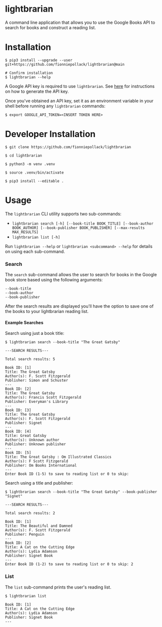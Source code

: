 # lightbrarian
A command line application that allows you to use the Google Books API to search for books and construct a reading list.

# Installation
```
$ pip3 install --upgrade --user git+https://github.com/fionniepollack/lightbrarian@main

# Confirm installation
$ lightbrarian --help
```

A Google API key is required to use `lightbrarian`. See [here](https://cloud.google.com/docs/authentication/api-keys) for instructions on how to generate the API key.

Once you've obtained an API key, set it as an environment variable in your shell before running any `lightbrarian` commands:
```
$ export GOOGLE_API_TOKEN=<INSERT TOKEN HERE>
```

# Developer Installation
```
$ git clone https://github.com/fionniepollack/lightbrarian

$ cd lightbrarian

$ python3 -m venv .venv

$ source .venv/bin/activate

$ pip3 install --editable .
```

# Usage
The `lightbrarian` CLI utility supports two sub-commands:
- `lightbrarian search [-h] [--book-title BOOK_TITLE] [--book-author BOOK_AUTHOR] [--book-publisher BOOK_PUBLISHER] [--max-results MAX_RESULTS]`
- `lightbrarian list [-h]`

Run `lightbrarian --help` or `lightbrarian <subcommand> --help` for details on using each sub-command.

### Search
The `search` sub-command allows the user to search for books in the Google book store based using the following arguments:
```
--book-title
--book-author
--book-publisher
```

After the search results are displayed you'll have the option to save one of the books to your lightbrarian reading list.

#### Example Searches

Search using just a book title:
```
$ lightbrarian search --book-title "The Great Gatsby"

---SEARCH RESULTS---

Total search results: 5

Book ID: [1]
Title: The Great Gatsby
Author(s): F. Scott Fitzgerald
Publisher: Simon and Schuster
---
Book ID: [2]
Title: The Great Gatsby
Author(s): Francis Scott Fitzgerald
Publisher: Everyman's Library
---
Book ID: [3]
Title: The Great Gatsby
Author(s): F. Scott Fitzgerald
Publisher: Signet
---
Book ID: [4]
Title: Great Gatsby
Author(s): Unknown author
Publisher: Unknown publisher
---
Book ID: [5]
Title: The Great Gatsby : Om Illustrated Classics
Author(s): F Scott Fitzgerald
Publisher: Om Books International
---
Enter Book ID (1-5) to save to reading list or 0 to skip:
```

Search using a title and publisher:
```
$ lightbrarian search --book-title "The Great Gatsby" --book-publisher "Signet"

---SEARCH RESULTS---

Total search results: 2

Book ID: [1]
Title: The Beautiful and Damned
Author(s): F. Scott Fitzgerald
Publisher: Penguin
---
Book ID: [2]
Title: A Cat on the Cutting Edge
Author(s): Lydia Adamson
Publisher: Signet Book
---
Enter Book ID (1-2) to save to reading list or 0 to skip: 2
```

### List
The `list` sub-command prints the user's reading list.

```
$ lightbrarian list

Book ID: [1]
Title: A Cat on the Cutting Edge
Author(s): Lydia Adamson
Publisher: Signet Book
---
```
